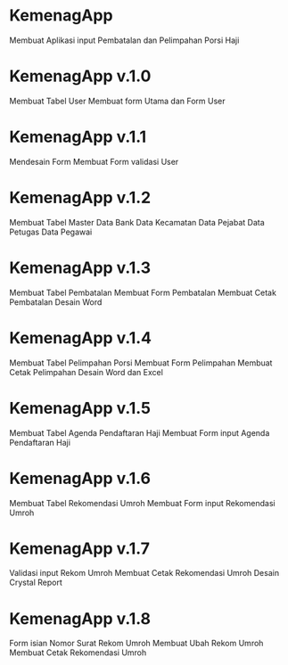 # KemenagApp
Membuat Aplikasi input Pembatalan dan Pelimpahan Porsi Haji

# KemenagApp v.1.0
Membuat Tabel User
Membuat form Utama dan Form User

# KemenagApp v.1.1
Mendesain Form
Membuat Form validasi User

# KemenagApp v.1.2
Membuat Tabel Master
Data Bank
Data Kecamatan
Data Pejabat
Data Petugas
Data Pegawai

# KemenagApp v.1.3
Membuat Tabel Pembatalan
Membuat Form Pembatalan
Membuat Cetak Pembatalan
Desain Word

# KemenagApp v.1.4
Membuat Tabel Pelimpahan Porsi
Membuat Form Pelimpahan
Membuat Cetak Pelimpahan
Desain Word dan Excel

# KemenagApp v.1.5
Membuat Tabel Agenda Pendaftaran Haji
Membuat Form input Agenda Pendaftaran Haji

# KemenagApp v.1.6
Membuat Tabel Rekomendasi Umroh
Membuat Form input Rekomendasi Umroh

# KemenagApp v.1.7
Validasi input Rekom Umroh
Membuat Cetak Rekomendasi Umroh
Desain Crystal Report

# KemenagApp v.1.8
Form isian Nomor Surat Rekom Umroh
Membuat Ubah Rekom Umroh
Membuat Cetak Rekomendasi Umroh
